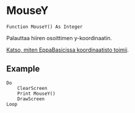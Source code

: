 <!--input-->
MouseY
======

```eppabasic
Function MouseY() As Integer
```

Palauttaa hiiren osoittimen y-koordinaatin.

[Katso, miten EppaBasicissa koordinaatisto toimii](manual:/coordinates).

Example
---------
```eppabasic
Do
    ClearScreen
    Print MouseY()
    DrawScreen
Loop
```
